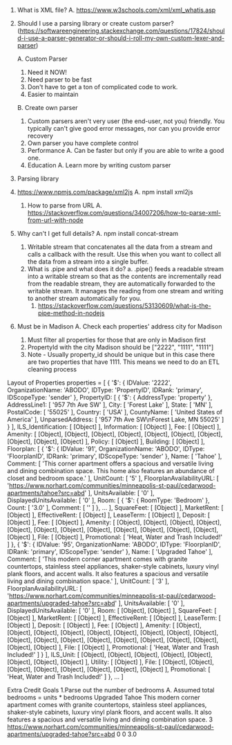 1. What is XML file?
  A. https://www.w3schools.com/xml/xml_whatis.asp

2. Should I use a parsing library or create custom parser?
(https://softwareengineering.stackexchange.com/questions/17824/should-i-use-a-parser-generator-or-should-i-roll-my-own-custom-lexer-and-parser)

    A. Custom Parser
      1. Need it NOW!
      2. Need parser to be fast
      3. Don't have to get a ton of complicated code to work.
      4. Easier to maintain

    B. Create own parser
      1. Custom parsers aren't very user (the end-user, not you) friendly. You typically can't give good error messages, nor can you provide error recovery
      2. Own parser you have complete control
      3. Performance
        A. Can be faster but only if you are able to write a good one.
      4. Education
        A. Learn more by writing custom parser

3. Parsing library
  1. https://www.npmjs.com/package/xml2js
    A. npm install xml2js
      1. How to parse from URL
        A. https://stackoverflow.com/questions/34007206/how-to-parse-xml-from-url-with-node

  2. Why can't I get full details?
    A. npm install concat-stream
      1. Writable stream that concatenates all the data from a stream and calls a callback with the result. Use this when you want to collect all the data from a stream into a single buffer.
      2. What is .pipe and what does it do?
        a. .pipe() feeds a readable stream into a writable stream so that as the contents are incrementally read from the readable stream, they are automatically forwarded to the writable stream. It manages the reading from one stream and writing to another stream automatically for you.
          1. https://stackoverflow.com/questions/53130609/what-is-the-pipe-method-in-nodejs

3. Must be in Madison
  A. Check each properties' address city for Madison
    1. Must filter all properties for those that are only in Madison first
      1. PropertyId with the city Madison should be ["2222", "1111", "1111"]
      2. Note - Usually property_id should be unique but in this case there are two properties that have 1111. This means we need to do an ETL cleaning process


Layout of Properties
properties = [
  {
    '$': {
      IDValue: '2222',
      OrganizationName: 'ABODO',
      IDType: 'PropertyID',
      IDRank: 'primary',
      IDScopeType: 'sender'
    },
    PropertyID: [
      {
        '$': { AddressType: 'property' },
        AddressLine1: [ '957 7th Ave SW' ],
        City: [ 'Forest Lake' ],
        State: [ 'MN' ],
        PostalCode: [ '55025' ],
        Country: [ 'USA' ],
        CountyName: [ 'United States of America' ],
        UnparsedAddress: [ '957 7th Ave SW\nForest Lake, MN 55025' ]
      }
    ],
    ILS_Identification: [ [Object] ],
    Information: [ [Object] ],
    Fee: [ [Object] ],
    Amenity: [
      [Object], [Object],
      [Object], [Object],
      [Object], [Object],
      [Object], [Object],
      [Object], [Object]
    ],
    Policy: [ [Object] ],
    Building: [ [Object] ],
    Floorplan: [
    {
        '$': {
          IDValue: '91',
          OrganizationName: 'ABODO',
          IDType: 'FloorplanID',
          IDRank: 'primary',
          IDScopeType: 'sender'
        },
        Name: [ 'Tahoe' ],
        Comment: [
          'This corner apartment offers a spacious and versatile living and dining combination space.  This home also features an abundance of closet and bedroom space.'
        ],
        UnitCount: [ '5' ],
        FloorplanAvailabilityURL: [
          'https://www.norhart.com/communities/minneapolis-st-paul/cedarwood-apartments/tahoe?src=abd'
        ],
        UnitsAvailable: [ '0' ],
        DisplayedUnitsAvailable: [ '0' ],
        Room: [
          {
            '$': { RoomType: 'Bedroom' }, \
            Count: [ '3.0' ],
            Comment: [ '' ]
          },
          ...
        ],
        SquareFeet: [ [Object] ],
        MarketRent: [ [Object] ],
        EffectiveRent: [ [Object] ],
        LeaseTerm: [ [Object] ],
        Deposit: [ [Object] ],
        Fee: [ [Object] ],
        Amenity: [
          [Object], [Object],
          [Object], [Object],
          [Object], [Object],
          [Object], [Object],
          [Object], [Object],
          [Object], [Object],
          [Object]
        ],
        File: [ [Object] ],
        Promotional: [ 'Heat, Water and Trash Included!' ]
    },
      {
        '$': {
          IDValue: '95',
          OrganizationName: 'ABODO',
          IDType: 'FloorplanID',
          IDRank: 'primary',
          IDScopeType: 'sender'
        },
        Name: [ 'Upgraded Tahoe' ],
        Comment: [
          'This modern corner apartment comes with granite countertops, stainless steel appliances, shaker-style cabinets, luxury vinyl plank floors, and accent walls.  It also features a spacious and versatile living and dining combination space.'
        ],
        UnitCount: [ '3' ],
        FloorplanAvailabilityURL: [
          'https://www.norhart.com/communities/minneapolis-st-paul/cedarwood-apartments/upgraded-tahoe?src=abd'
        ],
        UnitsAvailable: [ '0' ],
        DisplayedUnitsAvailable: [ '0' ],
        Room: [ [Object], [Object] ],
        SquareFeet: [ [Object] ],
        MarketRent: [ [Object] ],
        EffectiveRent: [ [Object] ],
        LeaseTerm: [ [Object] ],
        Deposit: [ [Object] ],
        Fee: [ [Object] ],
        Amenity: [
          [Object], [Object], [Object],
          [Object], [Object], [Object],
          [Object], [Object], [Object],
          [Object], [Object], [Object],
          [Object], [Object], [Object],
          [Object], [Object], [Object],
          [Object]
        ],
        File: [ [Object] ],
        Promotional: [ 'Heat, Water and Trash Included!' ]
      }
    ],
    ILS_Unit: [
      [Object], [Object],
      [Object], [Object],
      [Object], [Object],
      [Object], [Object]
    ],
    Utility: [ [Object] ],
    File: [
      [Object], [Object],
      [Object], [Object],
      [Object], [Object],
      [Object], [Object]
    ],
    Promotional: [ 'Heat, Water and Trash Included!' ]
  },
  ...
]


Extra Credit Goals
  1.Parse out the number of bedrooms
    A. Assumed total bedrooms = units * bedrooms
<Floorplan IDValue="95" OrganizationName="ABODO" IDType="FloorplanID" IDRank="primary" IDScopeType="sender">
<Name>Upgraded Tahoe</Name>
<Comment>This modern corner apartment comes with granite countertops, stainless steel appliances, shaker-style cabinets, luxury vinyl plank floors, and accent walls. It also features a spacious and versatile living and dining combination space.</Comment>
<UnitCount>3</UnitCount>
<FloorplanAvailabilityURL>https://www.norhart.com/communities/minneapolis-st-paul/cedarwood-apartments/upgraded-tahoe?src=abd</FloorplanAvailabilityURL>
<UnitsAvailable>0</UnitsAvailable>
<DisplayedUnitsAvailable>0</DisplayedUnitsAvailable>
<Room RoomType="Bedroom">
<Count>3.0</Count>
<Comment/>
</Room>
